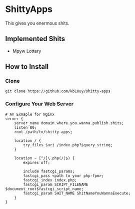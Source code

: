 # ShittyApps
This gives you enermous shits.

## Implemented Shits
+ Mpyw Lottery

## How to Install

### Clone
```
git clone https://github.com/kb10uy/shitty-apps
```

### Configure Your Web Server
```
# An Exmaple for Nginx
server {
    server_name domain.where.you.wanna.publish.shits;
    listen 80;
    root /path/to/shitty-apps;

    location / {
        try_files $uri /index.php?$query_string;
    }
    
    location ~ [^/]\.php(/|$) {
        expires off;

        include fastcgi_params;
        fastcgi_pass <path to your php-fpm>;
        fastcgi_index index.php;
        fastcgi_param SCRIPT_FILENAME $document_root$fastcgi_script_name;
        fastcgi_param SHIT_NAME ShitNameYouWannaExecute;
    }
}
```
